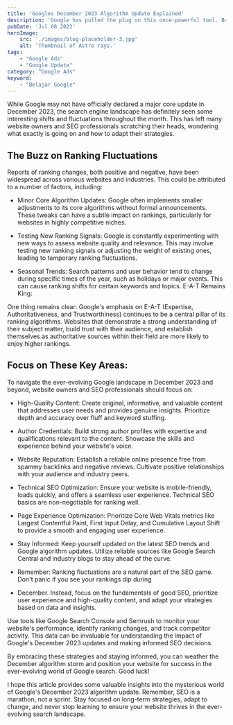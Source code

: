```yaml
---
title: 'Googles December 2023 Algorithm Update Explained'
description: 'Google has pulled the plug on this once-powerful tool. But why did they do it, and what does it mean for your ad campaigns?'
pubDate: 'Jul 08 2022'
heroImage: 
    src: './images/blog-placeholder-3.jpg'
    alt: 'Thumbnail of Astro rays.'
tags: 
    - "Google Ads"
    - "Google Update"
category: "Google Ads"
keyword: 
    - "Belajar Google"
---
```


While Google may not have officially declared a major core update in December 2023, the search engine landscape has definitely seen some interesting shifts and fluctuations throughout the month. This has left many website owners and SEO professionals scratching their heads, wondering what exactly is going on and how to adapt their strategies.

## The Buzz on Ranking Fluctuations

Reports of ranking changes, both positive and negative, have been widespread across various websites and industries. This could be attributed to a number of factors, including:

* Minor Core Algorithm Updates: Google often implements smaller adjustments to its core algorithms without formal announcements. These tweaks can have a subtle impact on rankings, particularly for websites in highly competitive niches.

* Testing New Ranking Signals: Google is constantly experimenting with new ways to assess website quality and relevance. This may involve testing new ranking signals or adjusting the weight of existing ones, leading to temporary ranking fluctuations.

* Seasonal Trends: Search patterns and user behavior tend to change during specific times of the year, such as holidays or major events. This can cause ranking shifts for certain keywords and topics.
E-A-T Remains King:

One thing remains clear: Google's emphasis on E-A-T (Expertise, Authoritativeness, and Trustworthiness) continues to be a central pillar of its ranking algorithms. Websites that demonstrate a strong understanding of their subject matter, build trust with their audience, and establish themselves as authoritative sources within their field are more likely to enjoy higher rankings.

## Focus on These Key Areas:

To navigate the ever-evolving Google landscape in December 2023 and beyond, website owners and SEO professionals should focus on:

* High-Quality Content: Create original, informative, and valuable content that addresses user needs and provides genuine insights. Prioritize depth and accuracy over fluff and keyword stuffing.

* Author Credentials: Build strong author profiles with expertise and qualifications relevant to the content. Showcase the skills and experience behind your website's voice.

* Website Reputation: Establish a reliable online presence free from spammy backlinks and negative reviews. Cultivate positive relationships with your audience and industry peers.

* Technical SEO Optimization: Ensure your website is mobile-friendly, loads quickly, and offers a seamless user experience. Technical SEO basics are non-negotiable for ranking well.

* Page Experience Optimization: Prioritize Core Web Vitals metrics like Largest Contentful Paint, First Input Delay, and Cumulative Layout Shift to provide a smooth and engaging user experience.

* Stay Informed: Keep yourself updated on the latest SEO trends and Google algorithm updates. Utilize reliable sources like Google Search Central and industry blogs to stay ahead of the curve.

* Remember: Ranking fluctuations are a natural part of the SEO game. Don't panic if you see your rankings dip during 

* December. Instead, focus on the fundamentals of good SEO, prioritize user experience and high-quality content, and adapt your strategies based on data and insights.

Use tools like Google Search Console and Semrush to monitor your website's performance, identify ranking changes, and track competitor activity. This data can be invaluable for understanding the impact of Google's December 2023 updates and making informed SEO decisions.

By embracing these strategies and staying informed, you can weather the December algorithm storm and position your website for success in the ever-evolving world of Google search. Good luck!

I hope this article provides some valuable insights into the mysterious world of Google's December 2023 algorithm update. Remember, SEO is a marathon, not a sprint. Stay focused on long-term strategies, adapt to change, and never stop learning to ensure your website thrives in the ever-evolving search landscape.
